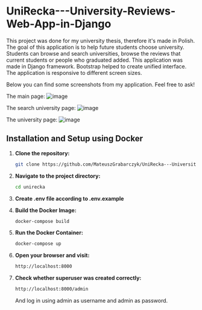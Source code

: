 # UniRecka---University-Reviews-Web-App-in-Django

This project was done for my university thesis, therefore it's made in Polish.
The goal of this application is to help future students choose university.
Students can browse and search universities, browse the reviews that current students or people who graduated added.
This application was made in Django framework. Bootstrap helped to create unified interface. The application is responsive to different screen sizes.

Below you can find some screenshots from my application. Feel free to ask!

The main page:
![image](https://github.com/MateuszGrabarczyk/UniRecka---University-Reviews-Web-App-in-Django/assets/72306674/e2c42b7d-2faf-4fb7-ba69-388277a96bf0)

The search university page:
![image](https://github.com/MateuszGrabarczyk/UniRecka---University-Reviews-Web-App-in-Django/assets/72306674/9f4a6ca9-02e1-4231-9e95-b2ce1662b840)

The university page:
![image](https://github.com/MateuszGrabarczyk/UniRecka---University-Reviews-Web-App-in-Django/assets/72306674/9d686061-9d30-44af-90a1-19a9c3b84150)

## Installation and Setup using Docker

1. **Clone the repository:**

   ```bash
   git clone https://github.com/MateuszGrabarczyk/UniRecka---University-Reviews-Web-App-in-Django.git
   ```

2. **Navigate to the project directory:**

   ```bash
   cd unirecka
   ```

3. **Create .env file according to .env.example**

4. **Build the Docker Image:**

   ```bash
   docker-compose build
   ```

5. **Run the Docker Container:**

   ```bash
   docker-compose up
   ```

6. **Open your browser and visit:**

   ```bash
   http://localhost:8000
   ```

7. **Check whether superuser was created correctly:**

   ```bash
   http://localhost:8000/admin
   ```

   And log in using admin as username and admin as password.
